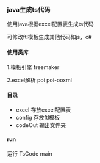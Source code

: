 ### java生成ts代码

使用java根据excel配置表生成ts代码

可修改ftl模板生成其他代码如js，c#
#### 使用类库
1.模板引擎 freemaker

2.excel解析 poi poi-ooxml

#### 目录
- excel 存放excel配置表
- config 存放ftl模板
- codeOut 输出文件夹

#### run
运行 TsCode main
